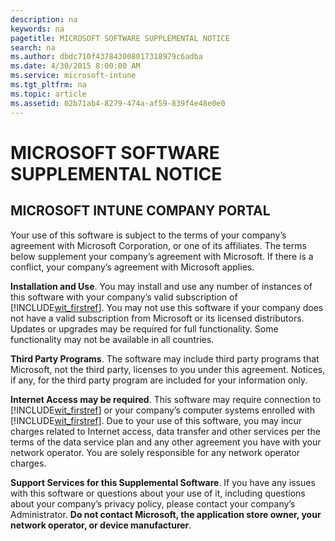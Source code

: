 ```yaml
---
description: na
keywords: na
pagetitle: MICROSOFT SOFTWARE SUPPLEMENTAL NOTICE
search: na
ms.author: dbdc710f437843008017318979c6adba
ms.date: 4/30/2015 8:00:00 AM
ms.service: microsoft-intune
ms.tgt_pltfrm: na
ms.topic: article
ms.assetid: 02b71ab4-8279-474a-af59-839f4e48e0e0
---
```

# MICROSOFT SOFTWARE SUPPLEMENTAL NOTICE

## MICROSOFT INTUNE COMPANY PORTAL
Your use of this software is subject to the terms of your company’s agreement with Microsoft Corporation, or one of its affiliates. The terms below supplement your company’s agreement with Microsoft. If there is a conflict, your company’s agreement with Microsoft applies.

**Installation and Use**. You may install and use any number of instances of this software with your company’s valid subscription of [!INCLUDE[wit_firstref](../Token/wit_firstref_md.md)]. You may not use this software if your company does not have a valid subscription from Microsoft or its licensed distributors. Updates or upgrades may be required for full functionality. Some functionality may not be available in all countries.

**Third Party Programs**. The software may include third party programs that Microsoft, not the third party, licenses to you under this agreement. Notices, if any, for the third party program are included for your information only.

**Internet Access may be required**. This software may require connection to [!INCLUDE[wit_firstref](../Token/wit_firstref_md.md)] or your company’s computer systems enrolled with [!INCLUDE[wit_firstref](../Token/wit_firstref_md.md)]. Due to your use of this software, you may incur charges related to Internet access, data transfer and other services per the terms of the data service plan and any other agreement you have with your network operator. You are solely responsible for any network operator charges.

**Support Services for this Supplemental Software**. If you have any issues with this software or questions about your use of it, including questions about your company’s privacy policy, please contact your company’s Administrator. **Do not contact Microsoft, the application store owner, your network operator, or device manufacturer**.

